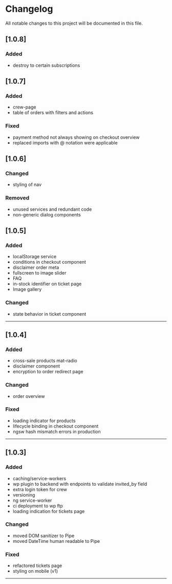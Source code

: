 # Changelog

All notable changes to this project will be documented in this file.

## [1.0.8]

### Added

- destroy to certain subscriptions

## [1.0.7]

### Added

- crew-page
- table of orders with filters and actions

### Fixed

- payment method not always showing on checkout overview
- replaced imports with @ notation were applicable

## [1.0.6]

### Changed

- styling of nav

### Removed

- unused services and redundant code
- non-generic dialog components

## [1.0.5]

### Added

- localStorage service
- conditions in checkout component
- disclaimer order meta
- fullscreen to image slider
- FAQ
- in-stock identifier on ticket page
- Image gallery

### Changed

- state behavior in ticket component

---

## [1.0.4]

### Added

- cross-sale products mat-radio
- disclaimer component
- encryption to order redirect page

### Changed

- order overview

### Fixed

- loading indicator for products
- lifecycle binding in checkout component
- ngsw hash mismatch errors in production

---

## [1.0.3]

### Added

- caching/service-workers
- wp plugin to backend with endpoints to validate invited_by field
- extra login token for crew
- versioning
- ng service-worker
- ci deployment to wp ftp
- loading indication for tickets page

### Changed

- moved DOM sanitizer to Pipe
- moved DateTime human readable to Pipe

### Fixed

- refactored tickets page
- styling on mobile (v1)

---

